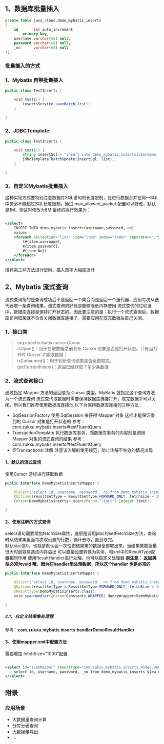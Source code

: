 ## 1、数据库批量插入

```sql
create table java_cloud.demo_mybatis_inserts
(
    id       int auto_increment
        primary key,
    username varchar(50) null,
    password varchar(64) null,
    _no      varchar(64) null
);


```

### 批量插入的方式

### 1、Mybatis 自带批量插入

```java
public class TestInserts {

    void test1() {
        insertsService.saveBatch(list);
    }

}
```

### 2、JDBCTemplate

```java
public class TestInserts {

    void test1() {
        String insertSql = "insert into demo_mybatis_inserts(username, password, _no) values (?,?,?)";
        jdbcTemplate.batchUpdate(insertSql, list);
    }

}
```

### 3、自定义Mybatis批量插入

这种实现方式要特别注意数据库SQL语句的长度限制，在进行数据合并在同一SQL中务必不能超过SQL长度限制，通过 max_allowed_packet 配置可以修改，默认是1M，测试时修改为8M
最终的执行效果为：

```xml

<select>
    INSERT INTO demo_mybatis_inserts(username,password,_no)
    values
    <foreach collection="list" item="item" index="index" separator=",">
        (#{item.username},
        #{item.password},
        #{item.No})
    </foreach>
</select>
```

推荐第三种方法进行使用，插入效率大幅度提升

## 2、Mybatis 流式查询

流式查询指的是查询成功后不是返回一个集合而是返回一个迭代器，应用每次从迭代器取一条查询结果。流式查询的好处是能够降低内存使用
流式查询的过程当中，数据库连接是保持打开状态的，因此要注意的是：执行一个流式查询后，数据库访问框架就不负责关闭数据库连接了，需要应用在取完数据后自己关闭。

### 1、接口类

> org.apache.ibatis.cursor.Cursor  
> isOpen()：用于在取数据之前判断 Cursor 对象是否是打开状态。只有当打开时 Cursor 才能取数据；  
> isConsumed()：用于判断查询结果是否全部取完。  
> getCurrentIndex()：返回已经获取了多少条数据

### 2、流式查询接口

通过指定 Mapper 方法的返回值为 Cursor 类型，MyBatis 就指定这个查询方法为一个流式查询
流式查询取数据时需要保持数据库连接打开，取完数据才可以关闭，所以我们推荐使用数据库连接池
以下为保持数据库连接的三种方法：

- SqlSessionFactory
  使用 SqlSession 来获得 Mapper 对象 这样才能保证得到的 Cursor 对象是打开状态的
  参考：com.zukxu.mybatis.inserts#testFluentQuery
- TransactionTemplate
  执行数据库事务，而数据库事务的内容则是调用 Mapper 对象的流式查询的结果
  参考：com.zukxu.mybatis.inserts#testFluentQuery
- @Transactional 注解
  注意该注解的使用规范，防止注解不生效的情况出现

#### 1、默认的流式查询

使用Cursor 游标进行获取数据

```java
public interface DemoMybatisInsertsMapper {

    @Select("select id, username, password, _no from demo_mybatis_inserts limit #{limit}")
    @Options(resultSetType = ResultSetType.FORWARD_ONLY, fetchSize = 1000)
    Cursor<DemoMybatisInserts> scan(@Param("limit") Integer limit);

}

```

#### 2、使用注解的方式查询

select语句需要增加fetchSize属性，底层是调用jdbc的setFetchSize方法，查询时从结果集里面每次取设置的行数，循环去取，直到取完。  
默认size是0，也就是默认会一次性把结果集的数据全部取出来，当结果集数据量很大时就容易造成内存溢出
可以直接设置转换为实体，和xml中的ResultType配置相同作用
使用ResultHandler进行处理，也可以自定义处理器
**则注意： 返回类型必须为void 哦，因为在handler里处理数据，所以这个handler 也是必须的**

```java
public interface DemoMybatisInsertsMapper {

    @Select("select id, username, password, _no from demo_mybatis_inserts ${ew.customSqlSegment}")
    @Options(resultSetType = ResultSetType.FORWARD_ONLY, fetchSize = 1000)
    @ResultType(DemoMybatisInserts.class)
    void scanHandler(@Param(Constants.WRAPPER) QueryWrapper<DemoMybatisInserts> wrapper, ResultHandler<DemoMybatisInserts> handler);

}
```

##### 2.1、自定义结果集处理器

参考：**com.zukxu.mybatis.inserts.handlerDemoResultHandler**

#### 3、使用mapper.xml中配置方法

需要增加 fetchSize="1000"配置

```xml

<select id="scanMapper" resultType="com.zukxu.mybatis.inserts.model.DemoMybatisInserts" fetchSize="1000">
    select id, username, password, _no from demo_mybatis_inserts ${ew.customSqlSegment}
</select>
```

## 附录
### 应用场景
- 大数据量查询计算
- 分库分表查询
- 大数据量导出
- ...


